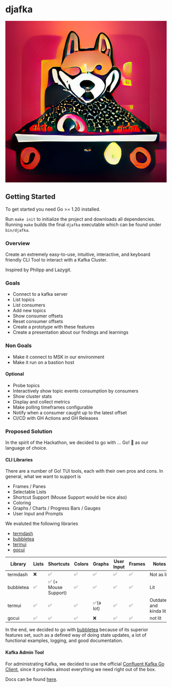 # djafka

![Djafka Doggo](./doggo.png)

## Getting Started

To get started you need Go >= 1.20 installed.

Run `make init` to initialize the project and downloads all dependencies.
Running `make` builds the final `djafka` executable which can be found under
`bin/djafka`.

### Overview

Create an extremely easy-to-use, intuitive, interactive, and keyboard friendly CLI Tool to interact with a Kafka Cluster.

Inspired by Philipp and Lazygit.

### Goals

- Connect to a kafka server
- List topics
- List consumers
- Add new topics
- Show consumer offsets
- Reset consumer offsets  
- Create a prototype with these features
- Create a presentation about our findings and learnings

### Non Goals

- Make it connect to MSK in our environment
- Make it run on a bastion host

#### Optional

- Probe topics
- Interactively show topic events consumption by consumers
- Show cluster stats
- Display and collect metrics
- Make polling timeframes configurable
- Notify when a consumer caught up to the latest offset
- CI/CD with GH Actions and GH Releases

### Proposed Solution

In the spirit of the Hackathon, we decided to go with ... Go! 🫠  as our language of choice.

#### CLI Libraries

There are a number of Go! TUI tools, each with their own pros and cons. In general, what we want to support is

- Frames / Panes
- Selectable Lists
- Shortcut Support (Mouse Support would be nice also)
- Coloring
- Graphs / Charts / Progress Bars / Gauges
- User Input and Prompts

We evaluted the following libraries

- [termdash](https://github.com/mum4k/termdash)
- [bubbletea](https://github.com/charmbracelet/bubbletea)
- [termui](https://github.com/gizak/termui)
- [gocui](https://github.com/jroimartin/gocui)

| Library   | Lists | Shortcuts           | Colors | Graphs   | User Input | Frames | Notes                  |
| --------- | ----- | ------------------- | ------ | -------- | ---------- | ------ | ---------------------- |
| termdash  | ❌     | ✅                   | ✅      | ✅        | ✅          | ✅      | Not as lit             |
| bubbletea | ✅     | ✅ (+ Mouse Support) | ✅      | ✅        | ✅          | ✅      | Lit                    |
| termui    | ✅     | ✅                   | ✅      | ✅(a lot) | ✅          | ✅      | Outdated and kinda lit |
| gocui     | ✅     | ✅                   | ✅      | ❌        | ✅          | ✅      | not lit                |

In the end, we decided to go with [bubbletea](https://github.com/charmbracelet/bubbletea) because of its superior features set, such as a defined way of doing state updates, a lot of functional examples, logging, and good documentation.

#### Kafka Admin Tool

For administrating Kafka, we decided to use the official [Confluent Kafka Go Client](https://github.com/confluentinc/confluent-kafka-go), since it provides almost everything we need right out of the box.

Docs can be found [here](https://docs.confluent.io/platform/current/clients/confluent-kafka-go/index.html).
